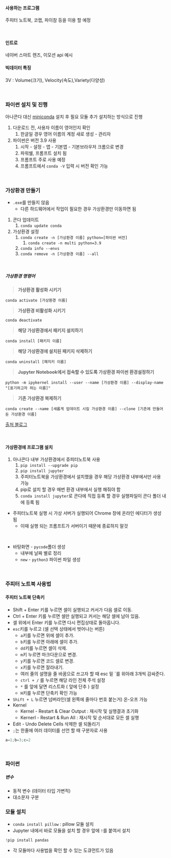 #### 사용하는 프로그램

주피터 노트북, 코랩, 파이참 등을 이용 할 예정

<br />

#### 인트로

네이버 스마트 렌즈, 이모션 api 예시

#### 빅데이터 특징

3V : Volume(크기), Velocity(속도),Variety(다양성)

<br />

### 파이썬 설치 및 진행

아나콘다 대신 [miniconda](https://docs.conda.io/en/latest/miniconda.html) 설치 후 필요 모듈 추가 설치하는 방식으로 진행

1. 다운로드 전, 사용자 이름이 영어인지 확인
   1. 한글일 경우 영어 이름의 계정 새로 생성 - 관리자
2. 파이썬은 버전 3.9 사용
   1. 시작 - 설정 - 앱 - 기본앱 - 기본브라우저 크롬으로 변경
   2. 파워쉘, 프롬프트 설치 됨
   3. 프롬프트 주로 사용 예정
   4. 프롬프트에서 `conda -V` 입력 시 버전 확인 가능

 <br />

### 가상환경 만들기

- `.exe`를 만들지 않음
  - 다른 하드웨어에서 작업이 필요한 경우 가상환경만 이동하면 됨

1. 콘다 업데이트
   1. `conda update conda`
2. 가상환경 설정
   1. `conda create -n [가상환경 이름] python=[파이썬 버전]`
      1. `conda create -n multi python=3.9`
   2. `conda info --envs`
   3. `conda remove -n [가상환경 이름] --all`

<br />

##### 가상환경 명령어

> **가상환경 활성화 시키기**

`conda activate [가상환경 이름]`

> **가상환경 비활성화 시키기**

`conda deactivate`

> **해당 가상환경에서 패키지 설치하기**

`conda install [패키지 이름]`

> **해당 가상환경에 설치된 패키지 삭제하기**

`conda uninstall [패지키 이름]`

> **Jupyter Notebook에서 접속할 수 있도록 가상환경 파이썬 환경설정하기**

`python -m ipykernel install --user --name [가상환경 이름] --display-name "[표기하고자 하는 이름]"`

> **기존 가상환경 복제하기** 

`conda create --name [새롭게 업데이트 시킬 가상환경 이름] --clone [기존에 만들어둔 가상환경 이름]`

[출처 블로그](https://m.blog.naver.com/sw4r/221743444924)

<br />

#### 가상환경에 프로그램 설치

1. 아나콘다 내부 가상환경에서 쥬피터노트북 사용 
   1.  `pip install --upgrade pip`
   2.  `pip install jupyter` 
   3. 주피터노트북을 가상환경에서 설치했을 경우 해당 가상환경 내부에서만 사용 가능
   4. pip로 설치 할 경우 매번 환경 내부에서 실행 해줘야 함
   5. `conda install jupyter`로 콘다에 직접 등록 할 경우 실행파일이 콘다 폴더 내에 등록 됨

- 주피터노트북 실행 시 가상 서버가 실행되어  Chrome 창에 온라인 에디터가 생성 됨
  - 이때 실행 되는 프롬프트가 서버이기 때문에 종료하지 말것

<br />

- 바탕화면 -  `pycode`폴더 생성
  - 내부에 날짜 별로 정리
  - `new` - `python3` 파이썬 파일 생성

<br />

### 주피터 노트북 사용법

#### 주피터 노트북 단축키

- Shift + Enter 키를 누르면 셀이 실행되고 커서가 다음 셀로 이동.
- Ctrl + Enter 키를 누르면 셀만 실행되고 커서는 해당 셀에 남아 있음.
- 셀 위에서 Enter 키를 누르면 다시 편집상태로 돌아옵니다.
- `esc`키를 누르고 (셀 선택 상태에서 벗어나는 버튼)
  - `a`키를 누르면 위에 셀이 추가.
  - `b`키를 누르면 아래에 셀이 추가.
  - `dd`키를 누르면 셀이 삭제.
  - `m`키 누르면 마크다운으로 변경.
  - `y`키를 누르면 코드 셀로 변경.
  - `x`키를 누르면 잘라내기.
  - 여러 줄의 설명을 줄 바꿈으로 쓰고자 할 때 esc 밑 `를 위아래 3개씩 감싸준다.
  - `ctrl + /` 를 누르면 해당 라인 전체 주석 설정
  - `*` 를 앞에 달면 리스트화 ( 앞에 단추 ) 설정
  - `H`키를 누르면 단축키 확인 가능
- `Shift + L` 누르면 넘버라인(셀 왼쪽에 줄마다 번호 붙는거) 온-오프 가능
- Kernel
  - Kernel - Restart & Clear Output : 재시작 및 실행결과 초기화
  - Kernerl - Restart & Run All : 재시작 및 순서대로 모든 셀 실행
- Edit - Undo Delete Cells 삭제한 셀 되돌리기
- `;`는 한줄에 여러 데이터를 선언 할 때 구분자로 사용

```python
a=1;b=3;c=2
```

<br/>

### 파이썬

##### 변수

- 동적 변수 (데이터 타입 가변적)
- 대소문자 구분

### 모듈 설치

- `conda install pillow` : pillow 모듈 설치
-  Jupyter 내에서 바로 모듈을 설치 할 경우 앞에 `!`를 붙여서 설치

```python
!pip install pandas
```

- 각 모듈마다 사용법을 확인 할 수 있는 도큐먼트가 있음

<br />

